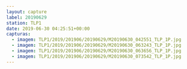 ```yaml
---
layout: capture
label: 20190629
station: TLP1
date: 2019-06-30 04:25:51+00:00
capturas:
  - imagem: TLP1/2019/201906/20190629/M20190630_042551_TLP_1P.jpg
  - imagem: TLP1/2019/201906/20190629/M20190630_063243_TLP_1P.jpg
  - imagem: TLP1/2019/201906/20190629/M20190630_063656_TLP_1P.jpg
  - imagem: TLP1/2019/201906/20190629/M20190630_073542_TLP_1P.jpg
---
```

